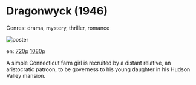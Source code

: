 # Dragonwyck (1946)

Genres: drama, mystery, thriller, romance

![poster](http://image.tmdb.org/t/p/w500/geDqbkufGukYaXnP5MqQHYinX4c.jpg)

en:
  [720p](magnet:?xt=urn:btih:97021370D763256D16211695FAC4D01DA7F3290F&tr=udp://glotorrents.pw:6969/announce&tr=udp://tracker.opentrackr.org:1337/announce&tr=udp://torrent.gresille.org:80/announce&tr=udp://tracker.openbittorrent.com:80&tr=udp://tracker.coppersurfer.tk:6969&tr=udp://tracker.leechers-paradise.org:6969&tr=udp://p4p.arenabg.ch:1337&tr=udp://tracker.internetwarriors.net:1337)
  [1080p](magnet:?xt=urn:btih:27C86C31F90C24F845F28C8B8134FF2CF9BE01B3&tr=udp://glotorrents.pw:6969/announce&tr=udp://tracker.opentrackr.org:1337/announce&tr=udp://torrent.gresille.org:80/announce&tr=udp://tracker.openbittorrent.com:80&tr=udp://tracker.coppersurfer.tk:6969&tr=udp://tracker.leechers-paradise.org:6969&tr=udp://p4p.arenabg.ch:1337&tr=udp://tracker.internetwarriors.net:1337)
  


A simple Connecticut farm girl is recruited by a distant relative, an aristocratic patroon, to be governess to his young daughter in his Hudson Valley mansion.